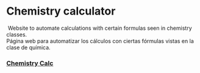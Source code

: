 # Chemistry calculator  
 ‎
Website to automate calculations with certain formulas seen in chemistry classes.  
Página web para automatizar los cálculos con ciertas fórmulas vistas en la clase de química.  
### [Chemistry Calc](https://chemistrycalc.netlify.app)
